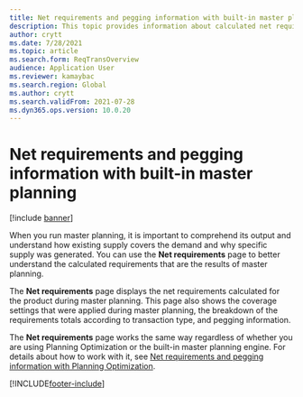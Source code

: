 ```yaml
---
title: Net requirements and pegging information with built-in master planning
description: This topic provides information about calculated net requirements and pegging information in built-in master planning.
author: crytt
ms.date: 7/28/2021
ms.topic: article
ms.search.form: ReqTransOverview
audience: Application User
ms.reviewer: kamaybac
ms.search.region: Global
ms.author: crytt
ms.search.validFrom: 2021-07-28
ms.dyn365.ops.version: 10.0.20
---
```


# Net requirements and pegging information with built-in master planning

[!include [banner](../includes/banner.md)]

When you run master planning, it is important to comprehend its output and understand how existing supply covers the demand and why specific supply was generated. You can use the **Net requirements** page to better understand the calculated requirements that are the results of master planning.

The **Net requirements** page displays the net requirements calculated for the product during master planning. This page also shows the coverage settings that were applied during master planning, the breakdown of the requirements totals according to transaction type, and pegging information.

The **Net requirements** page works the same way regardless of whether you are using Planning Optimization or the built-in master planning engine. For details about how to work with it, see [Net requirements and pegging information with Planning Optimization](planning-optimization/net-requirements.md).


[!INCLUDE[footer-include](../../includes/footer-banner.md)]